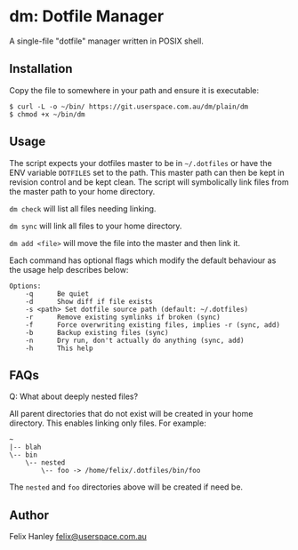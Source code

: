 # dm: Dotfile Manager

A single-file "dotfile" manager written in POSIX shell.

## Installation

Copy the file to somewhere in your path and ensure it is executable:

    $ curl -L -o ~/bin/ https://git.userspace.com.au/dm/plain/dm
    $ chmod +x ~/bin/dm

## Usage

The script expects your dotfiles master to be in `~/.dotfiles` or have the ENV
variable `DOTFILES` set to the path. This master path can then be kept in
revision control and be kept clean. The script will symbolically link files
from the master path to your home directory.

`dm check` will list all files needing linking.

`dm sync` will link all files to your home directory.

`dm add <file>` will move the file into the master and then link it.

Each command has optional flags which modify the default behaviour as the usage
help describes below:

    Options:
        -q      Be quiet
        -d      Show diff if file exists
        -s <path> Set dotfile source path (default: ~/.dotfiles)
        -r      Remove existing symlinks if broken (sync)
        -f      Force overwriting existing files, implies -r (sync, add)
        -b      Backup existing files (sync)
        -n      Dry run, don't actually do anything (sync, add)
        -h      This help

## FAQs

Q: What about deeply nested files?

All parent directories that do not exist will be created in your home
directory.  This enables linking only files. For example:


    ~
    |-- blah
    \-- bin
        \-- nested
	        \-- foo -> /home/felix/.dotfiles/bin/foo

The `nested` and `foo` directories above will be created if need be.

## Author

Felix Hanley <felix@userspace.com.au>
